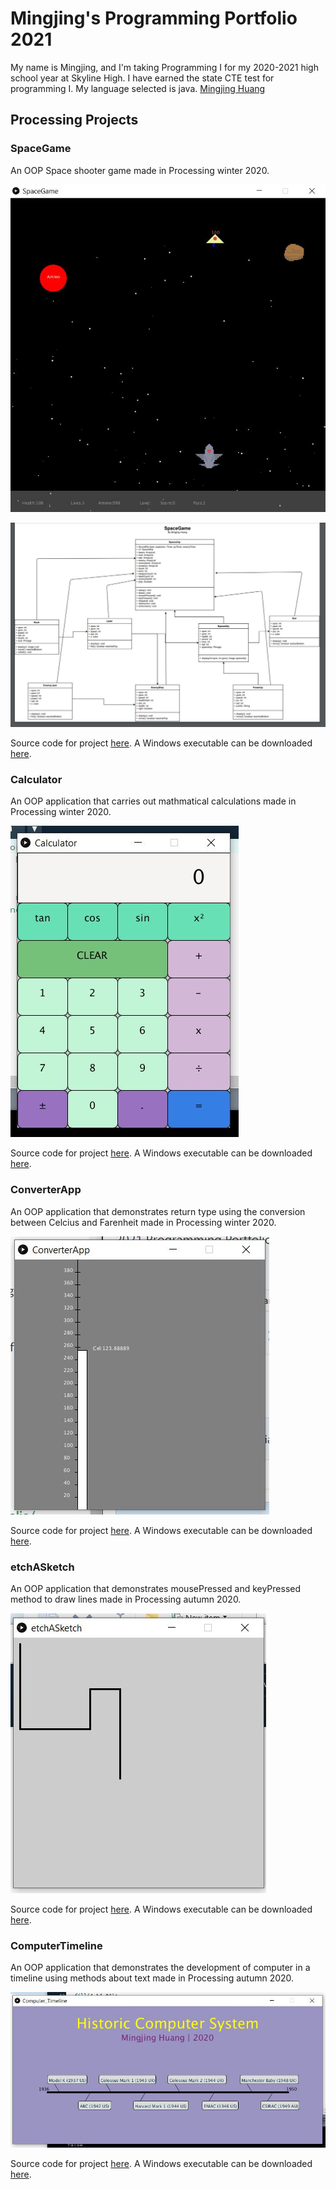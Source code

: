 # Mingjing's Programming Portfolio 2021
My name is Mingjing, and I'm taking Programming I for my 2020-2021 high school year at Skyline High. I have earned the state CTE test for programming I. My language selected is java. [Mingjing Huang](mailto:mingjingviolet@gmail.com)

## Processing Projects

### SpaceGame

An OOP Space shooter game made in Processing winter 2020.

![SpaceGame](https://github.com/1498185276/programmingPortfolio/blob/gh-pages/images/SpaceGame.JPG?raw=true)

![SpaceGame](https://github.com/1498185276/programmingPortfolio/blob/gh-pages/images/SpaceGameUML.JPG)

Source code for project [here](https://github.com/1498185276/programmingPortfolio/tree/gh-pages/src/SpaceGame). A Windows executable can be downloaded [here](https://github.com/1498185276/programmingPortfolio/blob/gh-pages/src/SpaceGame/application.windows64.zip).

### Calculator

An OOP application that carries out mathmatical calculations made in Processing winter 2020.

![Calculator](https://github.com/1498185276/programmingPortfolio/blob/gh-pages/images/Calculator.JPG?raw=true)

Source code for project [here](https://github.com/1498185276/programmingPortfolio/tree/gh-pages/src/Calculator). A Windows executable can be downloaded [here](https://github.com/1498185276/programmingPortfolio/blob/gh-pages/src/Calculator/application.windows64.zip).

### ConverterApp

An OOP application that demonstrates return type using the conversion between Celcius and Farenheit made in Processing winter 2020.

![ConverterApp](https://github.com/1498185276/programmingPortfolio/blob/gh-pages/images/ConverterApp.JPG?raw=true)

Source code for project [here](https://github.com/1498185276/programmingPortfolio/tree/gh-pages/src/ConverterApp). A Windows executable can be downloaded [here](https://github.com/1498185276/programmingPortfolio/blob/gh-pages/src/ConverterApp/application.windows64.zip).

### etchASketch

An OOP application that demonstrates mousePressed and keyPressed method to draw lines made in Processing autumn 2020.

![etchASketch](https://github.com/1498185276/programmingPortfolio/blob/gh-pages/images/etchASketch.JPG?raw=true)

Source code for project [here](https://github.com/1498185276/programmingPortfolio/tree/gh-pages/src/etchASketch). A Windows executable can be downloaded [here](https://github.com/1498185276/programmingPortfolio/blob/gh-pages/src/etchASketch/application.windows64.zip).

### ComputerTimeline

An OOP application that demonstrates the development of computer in a timeline using methods about text made in Processing autumn 2020.

![ComputerTimeline](https://github.com/1498185276/programmingPortfolio/blob/gh-pages/images/ComputerTimeline.JPG?raw=true)

Source code for project [here](https://github.com/1498185276/programmingPortfolio/tree/gh-pages/src/ComputerTimeline). A Windows executable can be downloaded [here](https://github.com/1498185276/programmingPortfolio/blob/gh-pages/src/ComputerTimeline/application.windows64.zip).

